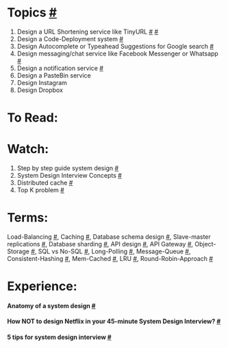 # Topics [#](https://www.educative.io/courses/grokking-the-system-design-interview)

1. Design a URL Shortening service like TinyURL [#](https://www.educative.io/courses/grokking-the-system-design-interview/m2ygV4E81AR) [#](https://www.youtube.com/watch?v=fMZMm_0ZhK4)
2. Design a Code-Deployment system [#](https://www.youtube.com/watch?v=q0KGYwNbf-0)
3. Design Autocomplete or Typeahead Suggestions for Google search [#](https://www.youtube.com/watch?v=us0qySiUsGU)
4. Design messaging/chat service like Facebook Messenger or Whatsapp [#](https://www.youtube.com/watch?v=zKPNUMkwOJE)
5. Design a notification service [#](https://www.youtube.com/watch?v=bBTPZ9NdSk8)
6. Design a PasteBin service
7. Design Instagram
8. Design Dropbox

# To Read:

# Watch:

1. Step by step guide system design [#](https://www.youtube.com/watch?v=bUHFg8CZFws)
2. System Design Interview Concepts [#](https://www.youtube.com/watch?v=REB_eGHK_P4)
3. Distributed cache [#](https://www.youtube.com/watch?v=iuqZvajTOyA)
4. Top K problem [#](https://www.youtube.com/watch?v=kx-XDoPjoHw)

# Terms:

Load-Balancing [#](), Caching [#](), Database schema design [#](), Slave-master replications [#](), Database sharding [#](), API design [#](), API Gateway [#](https://www.youtube.com/watch?v=vHQqQBYJtLI), Object-Storage [#](https://en.wikipedia.org/wiki/Object_storage), SQL vs No-SQL [#](https://www.geeksforgeeks.org/difference-between-sql-and-nosql/), Long-Polling [#](https://en.wikipedia.org/wiki/Push_technology#Long_polling), Message-Queue [#](https://en.wikipedia.org/wiki/Message_queue), Consistent-Hashing [#](), Mem-Cached [#](https://en.wikipedia.org/wiki/Memcached), LRU [#](https://en.wikipedia.org/wiki/Cache_replacement_policies#LRU), Round-Robin-Approach [#](https://en.wikipedia.org/wiki/Round-robin_scheduling)

# Experience:
#### Anatomy of a system design [#](https://hackernoon.com/anatomy-of-a-system-design-interview-4cb57d75a53f)
#### How NOT to design Netflix in your 45-minute System Design Interview? [#](https://hackernoon.com/how-not-to-design-netflix-in-your-45-minute-system-design-interview-64953391a054)
#### 5 tips for system design interview [#](https://www.youtube.com/watch?v=CtmBGH8MkX4)
